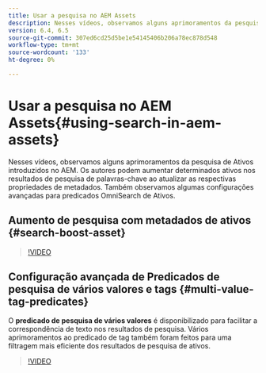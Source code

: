 ```yaml
---
title: Usar a pesquisa no AEM Assets
description: Nesses vídeos, observamos alguns aprimoramentos da pesquisa de Ativos introduzidos no AEM. Os autores podem aumentar determinados ativos nos resultados de pesquisa de palavras-chave ao atualizar as respectivas propriedades de metadados. Também observamos algumas configurações avançadas para predicados OmniSearch de Ativos.
version: 6.4, 6.5
source-git-commit: 307ed6cd25d5be1e54145406b206a78ec878d548
workflow-type: tm+mt
source-wordcount: '133'
ht-degree: 0%

---
```



# Usar a pesquisa no AEM Assets{#using-search-in-aem-assets}

Nesses vídeos, observamos alguns aprimoramentos da pesquisa de Ativos introduzidos no AEM. Os autores podem aumentar determinados ativos nos resultados de pesquisa de palavras-chave ao atualizar as respectivas propriedades de metadados. Também observamos algumas configurações avançadas para predicados OmniSearch de Ativos.

## Aumento de pesquisa com metadados de ativos {#search-boost-asset}

>[!VIDEO](https://video.tv.adobe.com/v/16766/?quality=9&learn=on)

## Configuração avançada de Predicados de pesquisa de vários valores e tags {#multi-value-tag-predicates}

O **predicado de pesquisa de vários valores** é disponibilizado para facilitar a correspondência de texto nos resultados de pesquisa. Vários aprimoramentos ao predicado de tag também foram feitos para uma filtragem mais eficiente dos resultados de pesquisa de ativos.

>[!VIDEO](https://video.tv.adobe.com/v/16457/?quality=9&learn=on)
